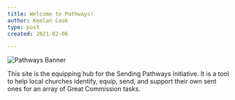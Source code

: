 ```yaml
---
title: Welcome to Pathways!
author: Keelan Cook
type: post
created: 2021-02-06

---
```

![Pathways Banner](https://i.imgur.com/6GVT5WT.png)

This site is the equipping hub for the Sending Pathways initiative. It is a tool to help local churches identify, equip, send, and support their own sent ones for an array of Great Commission tasks.